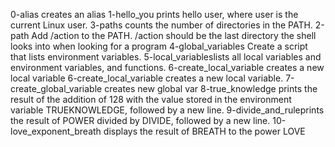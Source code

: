 0-alias creates an alias
1-hello_you prints hello user, where user is the current Linux user.
3-paths counts the number of directories in the PATH.
2-path Add /action to the PATH. /action should be the last directory the shell looks into when looking for a program
4-global_variables Create a script that lists environment variables.
5-local_variableslists all local variables and environment variables, and functions.
6-create_local_variable creates a new local variable
6-create_local_variable creates a new local variable.
7-create_global_variable creates new global var
8-true_knowledge prints the result of the addition of 128 with the value stored in the environment variable TRUEKNOWLEDGE, followed by a new line.
9-divide_and_ruleprints the result of POWER divided by DIVIDE, followed by a new line.
10-love_exponent_breath displays the result of BREATH to the power LOVE
